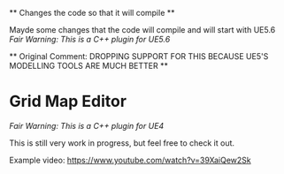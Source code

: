 ** Changes the code so that it will compile **

Mayde some changes that the code will compile and will start with UE5.6
*Fair Warning:  This is a C++ plugin for UE5.6*


** Original Comment: DROPPING SUPPORT FOR THIS BECAUSE UE5'S MODELLING TOOLS ARE MUCH BETTER **

# Grid Map Editor

*Fair Warning:  This is a C++ plugin for UE4*

This is still very work in progress, but feel free to check it out.

Example video:  https://www.youtube.com/watch?v=39XaiQew2Sk
